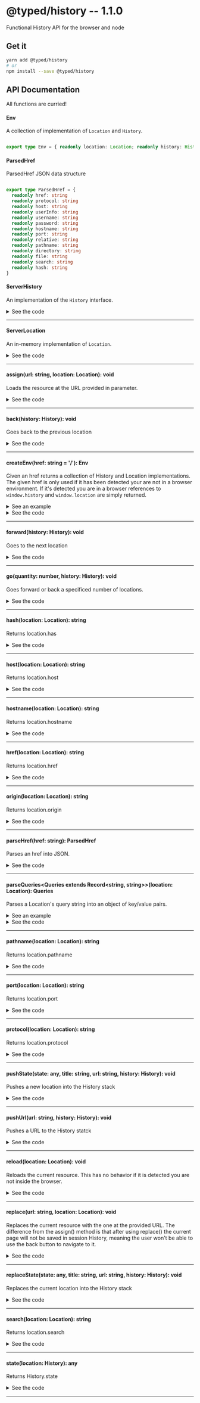 # @typed/history -- 1.1.0

Functional History API for the browser and node

## Get it
```sh
yarn add @typed/history
# or
npm install --save @typed/history
```

## API Documentation

All functions are curried!

#### Env

<p>

A collection of implementation of `Location` and `History`.

</p>


```typescript

export type Env = { readonly location: Location; readonly history: History }

```


#### ParsedHref

<p>

ParsedHref JSON data structure

</p>


```typescript

export type ParsedHref = {
  readonly href: string
  readonly protocol: string
  readonly host: string
  readonly userInfo: string
  readonly username: string
  readonly password: string
  readonly hostname: string
  readonly port: string
  readonly relative: string
  readonly pathname: string
  readonly directory: string
  readonly file: string
  readonly search: string
  readonly hash: string
}

```


#### ServerHistory

<p>

An implementation of the `History` interface.

</p>


<details>
<summary>See the code</summary>

```typescript

export class ServerHistory implements History {
  // Does not affect behavior
  public scrollRestoration: ScrollRestoration = 'auto'

  // ServerHistory specific
  private _states: Array<{ state: any; url: string }>
  private _index: number = 0
  private location: Location

  constructor(location: Location) {
    this.location = location
    this._states = [{ state: null, url: this.location.pathname }]
  }

  private set index(value: number) {
    this._index = value

    const { url } = this._states[this._index]

    this.location.replace(url)
  }

  private get index(): number {
    return this._index
  }

  get length(): number {
    return this._states.length
  }

  get state(): any {
    const { state } = this._states[this.index]

    return state
  }

  public go(quanity: number = 0): void {
    if (quanity === 0) return void 0

    const minIndex = 0
    const maxIndex = this.length - 1

    this.index = Math.max(minIndex, Math.min(maxIndex, this.index + quanity))
  }

  public back(): void {
    this.go(-1)
  }

  public forward(): void {
    this.go(1)
  }

  public pushState(state: any, _: string | null, url: string) {
    this._states = this._states.slice(0, this.index).concat({ state, url })
    this.index = this._states.length - 1
  }

  public replaceState(state: any, _: string | null, url: string) {
    this._states[this.index] = { state, url }
  }
}

```

</details>
<hr />


#### ServerLocation

<p>

An in-memory implementation of `Location`.

</p>


<details>
<summary>See the code</summary>

```typescript

export class ServerLocation implements Location {
  private history: History
  public href: string

  constructor(href: string) {
    const { protocol, host, relative } = parseHref(href)

    this.href = protocol ? href : `http://${host}${relative}`
  }

  get hash(): string {
    return parseValue('hash', this)
  }

  set hash(value: string) {
    const hash = value.startsWith('#') ? value : '#' + value

    replace('hash', hash, this)
  }

  get host(): string {
    return parseValue('host', this)
  }

  set host(value: string) {
    replace('host', value, this)
  }

  get hostname(): string {
    return parseValue('hostname', this)
  }

  set hostname(value: string) {
    replace('hostname', value, this)
  }

  get pathname(): string {
    return parseValue('pathname', this)
  }

  set pathname(value: string) {
    replace('pathname', value, this)
  }

  get port(): string {
    const { href } = this
    const { port, protocol } = parseHref(href)

    if (port) return port

    return protocol === HTTPS_PROTOCOL ? HTTPS_DEFAULT_PORT : HTTP_DEFAULT_PORT
  }

  set port(value: string) {
    replace('port', value, this)
  }

  get protocol(): string {
    return parseValue('protocol', this) || 'http:'
  }

  set protocol(value: string) {
    replace('protocol', value, this)
  }

  get search(): string {
    return parseValue('search', this)
  }

  set search(value: string) {
    const search = value.startsWith('?') ? value : '?' + value

    replace('search', search, this)
  }

  get origin(): string {
    return this.protocol + '//' + this.host
  }

  public assign(url: string): void {
    this.replace(url)

    if (this.history) this.history.pushState(null, null, this.href)
  }

  // Does not have defined behavior outside of browser
  public reload(): void {}

  public replace(url: string): void {
    const { host, relative } = parseHref(url)

    let href = host ? url : this.host + relative

    if (this.protocol) href = this.protocol + '//' + href

    this.href = href
  }

  public toString(): string {
    return this.href
  }

  // ServerLocation Specific
  public setHistory(history: History) {
    this.history = history

    return this
  }
}

function replace(
  key: keyof ParsedHref,
  value: string,
  location: ServerLocation
) {
  const { href } = location

  const currentValue = parseHref(href)[key]

  const updateHref = href.replace(currentValue, value)

  location.replace(updateHref)
}

function parseValue(key: keyof ParsedHref, location: ServerLocation): string {
  return parseHref(location.href)[key] as string
}

```

</details>
<hr />


#### assign(url: string, location: Location): void

<p>

Loads the resource at the URL provided in parameter.

</p>


<details>
<summary>See the code</summary>

```typescript

export const assign: Assign = invoker<Location, string, void>(1, 'assign')

```

</details>
<hr />


#### back(history: History): void

<p>

Goes back to the previous location

</p>


<details>
<summary>See the code</summary>

```typescript

export const back = invoker<History, void>(0, 'back')

```

</details>
<hr />


#### createEnv(href: string = '/'): Env

<p>

Given an href returns a collection of History and Location implementations. 
The given href is only used if it has been detected your are not in a browser
environment. If it's detected you are in a browser references to `window.history`
and `window.location` are simply returned.

</p>


<details>
  <summary>See an example</summary>
  
```typescript
import { createEnv, href, pushState } from '@typed/history'

const { history, location } = createEnv('https://my.example.com/')

console.log(href(location)) // logs => https://my.example.com/

pushState(null, null, 'https://my.example.com/other')

console.log(href(location)) // logs => https://my.example.com/other
```

</details>

<details>
<summary>See the code</summary>

```typescript

export function createEnv(href: string = '/'): Env {
  if (typeof location !== 'undefined' && typeof history !== 'undefined')
    return { location, history }

  const serverLocation = new ServerLocation(href)
  const serverHistory = new ServerHistory(serverLocation)
  serverLocation.setHistory(serverHistory)

  return {
    location: serverLocation,
    history: serverHistory,
  }
}

```

</details>
<hr />


#### forward(history: History): void

<p>

Goes to the next location

</p>


<details>
<summary>See the code</summary>

```typescript

export const forward = invoker<History, void>(0, 'forward')

```

</details>
<hr />


#### go(quantity: number, history: History): void

<p>

Goes forward or back a specificed number of locations.

</p>


<details>
<summary>See the code</summary>

```typescript

export const go: Go = invoker<History, number, void>(1, 'go')

```

</details>
<hr />


#### hash(location: Location): string

<p>

Returns location.has

</p>


<details>
<summary>See the code</summary>

```typescript

export const hash = prop<Location, 'hash'>('hash')

```

</details>
<hr />


#### host(location: Location): string

<p>

Returns location.host

</p>


<details>
<summary>See the code</summary>

```typescript

export const host = prop<Location, 'host'>('host')

```

</details>
<hr />


#### hostname(location: Location): string

<p>

Returns location.hostname

</p>


<details>
<summary>See the code</summary>

```typescript

export const hostname = prop<Location, 'hostname'>('hostname')

```

</details>
<hr />


#### href(location: Location): string

<p>

Returns location.href

</p>


<details>
<summary>See the code</summary>

```typescript

export const href = prop<Location, 'href'>('href')

```

</details>
<hr />


#### origin(location: Location): string

<p>

Returns location.origin

</p>


<details>
<summary>See the code</summary>

```typescript

export const origin = prop<Location, 'origin'>('origin')

```

</details>
<hr />


#### parseHref(href: string): ParsedHref

<p>

Parses an href into JSON.

</p>


<details>
<summary>See the code</summary>

```typescript

export function parseHref(href: string): ParsedHref {
  const matches = HREF_REGEX.exec(href)

  const parsedHref = {} as Record<keyof ParsedHref, string>

  for (let i = 0; i < keys.length; ++i) {
    const key = keys[i]
    let value = matches[i] || ''

    if (key === 'search' && value) value = '?' + value
    if (key === 'protocol' && value && !value.endsWith(':')) value = value + ':'

    if (key === 'hash') value = '#' + value

    parsedHref[key] = value
  }

  return parsedHref
}

const keys: ReadonlyArray<keyof ParsedHref> = [
  'href',
  'protocol',
  'host',
  'userInfo',
  'username',
  'password',
  'hostname',
  'port',
  'relative',
  'pathname',
  'directory',
  'file',
  'search',
  'hash',
]

```

</details>
<hr />


#### parseQueries\<Queries extends Record\<string, string\>\>(location: Location): Queries

<p>

Parses a Location's query string into an object of key/value pairs.

</p>


<details>
  <summary>See an example</summary>
  
```typescript
import { createEnv, pushUrl, parseQueries } from '@typed/history'

const { history, location } = createEnv()

console.log(parseQueries(location)) // logs => {}

pushUrl('/?q=hello&lang=en', history)

console.log(parseQueries(location)) // logs => { q: 'hello', lang: 'en' }
```

</details>

<details>
<summary>See the code</summary>

```typescript

export function parseQueries<Queries extends Record<string, string> = {}>(
  location: Location
): Readonly<Queries> {
  const { search } = location
  const queries = {} as Queries

  if (!search) return queries

  location.search
    .substring(1)
    .replace(QUERYSTRING_REGEX, (_: string, name: string, value: string) => {
      if (name) queries[name] = value

      return value
    })

  return queries
}

```

</details>
<hr />


#### pathname(location: Location): string

<p>

Returns location.pathname

</p>


<details>
<summary>See the code</summary>

```typescript

export const pathname = prop<Location, 'pathname'>('pathname')

```

</details>
<hr />


#### port(location: Location): string

<p>

Returns location.port

</p>


<details>
<summary>See the code</summary>

```typescript

export const port = prop<Location, 'port'>('port')

```

</details>
<hr />


#### protocol(location: Location): string

<p>

Returns location.protocol

</p>


<details>
<summary>See the code</summary>

```typescript

export const protocol = prop<Location, 'protocol'>('protocol')

```

</details>
<hr />


#### pushState(state: any, title: string, url: string, history: History): void

<p>

Pushes a new location into the History stack

</p>


<details>
<summary>See the code</summary>

```typescript

export const pushState: StateArity4 = invoker<
  History,
  any,
  string,
  string,
  void
>(3, 'pushState')

```

</details>
<hr />


#### pushUrl(url: string, history: History): void

<p>

Pushes a URL to the History statck

</p>


<details>
<summary>See the code</summary>

```typescript

export const pushUrl: StateArity2 = pushState({}, '')

```

</details>
<hr />


#### reload(location: Location): void

<p>

Reloads the current resource. This has no behavior if it is detected you are
not inside the browser.

</p>


<details>
<summary>See the code</summary>

```typescript

export const reload = invoker<Location, void>(0, 'reload')

```

</details>
<hr />


#### replace(url: string, location: Location): void

<p>

Replaces the current resource with the one at the provided URL. The 
difference from the assign() method is that after using replace() the current 
page will not be saved in session History, meaning the user won't be able to 
use the back button to navigate to it.

</p>


<details>
<summary>See the code</summary>

```typescript

export const replace: Replace = invoker<Location, string, void>(1, 'replace')

// Interfaces
export interface Assign {
  (url: string, location: Location): void
  (url: string): (location: Location) => void
}

export interface Replace {
  (url: string, location: Location): void
  (url: string): (location: Location) => void
}

```

</details>
<hr />


#### replaceState(state: any, title: string, url: string, history: History): void

<p>

Replaces the current location into the History stack

</p>


<details>
<summary>See the code</summary>

```typescript

export const replaceState: StateArity4 = invoker<
  History,
  any,
  string,
  string,
  void
>(3, 'replaceState')

```

</details>
<hr />


#### search(location: Location): string

<p>

Returns location.search

</p>


<details>
<summary>See the code</summary>

```typescript

export const search = prop<Location, 'search'>('search')

```

</details>
<hr />


#### state(location: History): any

<p>

Returns History.state

</p>


<details>
<summary>See the code</summary>

```typescript

export const state: <A extends Record<string, any> = {}>(
  history: History
) => Readonly<A> = prop<History, 'state'>('state')

// Interfaces
export interface Go {
  (quantity: number, history: History): void
  (quantity: number): (history: History) => void
}

export interface StateArity4 {
  (state: any, title: string | null, url: string, history: History): void
  (state: any, title: string | null, url: string): StateArity1
  (state: any, title: string | null): StateArity2
  (state: any): StateArity3
}

export interface StateArity3 {
  (title: string | null, url: string, history: History): void
  (title: string | null, url: string): StateArity1
  (title: string | null): StateArity2
}

export interface StateArity2 {
  (url: string, history: History): void
  (url: string): StateArity1
}

export interface StateArity1 {
  (history: History): void
}

```

</details>
<hr />
